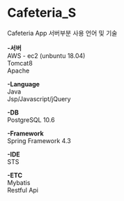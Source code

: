 # Cafeteria_S 
Cafeteria App 서버부분 사용 언어 및 기술


**-서버**  
AWS - ec2 (unbuntu 18.04)  
Tomcat8  
Apache    
  
**-Language**  
Java  
Jsp/Javascript/jQuery    
  
**-DB**  
PostgreSQL 10.6    
  
**-Framework**  
Spring Framework 4.3    
  
**-IDE**  
STS    
  
**-ETC**  
Mybatis  
Restful Api    
